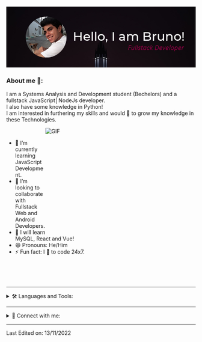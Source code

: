 ![Brunos profile banner](images/Banner.jpg)

### About me 🧑:
I am a Systems Analysis and Development student (Bechelors) and a fullstack JavaScript│NodeJs developer.<br/>
I also have some knowledge in Python! <br/>
I am interested in furthering my skills and would 💖 to grow my knowledge in these Technologies.

<img align="right" alt="GIF" src="https://owaisnoor.info/blog/wp-content/uploads/2019/03/maxresdefault.jpg" width="400" height="280" />
<br/>

<!--- 🔭 I’m currently working on Frontend Web Development & Android Development.-->
- 🌱 I’m currently learning JavaScript Development.
- 👯 I’m looking to collaborate with Fullstack Web and Android Developers.
- 🤔 I will learn MySQL, React and Vue!
- 😄 Pronouns: He/Him
- ⚡ Fun fact: I 💖 to code 24x7.



<br/>
<br/>
<br/>


---

<details>
<summary>
🛠 Languages and Tools:
</summary>
  <br/>
<code><img height="20" src="https://raw.githubusercontent.com/github/explore/80688e429a7d4ef2fca1e82350fe8e3517d3494d/topics/html/html.png"></code>
<code><img height="20" src="https://raw.githubusercontent.com/github/explore/80688e429a7d4ef2fca1e82350fe8e3517d3494d/topics/css/css.png"></code>
<code><img height="20" src="https://raw.githubusercontent.com/github/explore/80688e429a7d4ef2fca1e82350fe8e3517d3494d/topics/javascript/javascript.png"></code>
<!-- <code><img height="20" src="https://raw.githubusercontent.com/github/explore/80688e429a7d4ef2fca1e82350fe8e3517d3494d/topics/react/react.png"></code>  -->
<code><img height="20" src="https://raw.githubusercontent.com/github/explore/80688e429a7d4ef2fca1e82350fe8e3517d3494d/topics/nodejs/nodejs.png"></code>
<code><img height="20" src="https://raw.githubusercontent.com/github/explore/80688e429a7d4ef2fca1e82350fe8e3517d3494d/topics/git/git.png"></code>
<code><img height="20" src="https://upload.wikimedia.org/wikipedia/commons/thumb/a/ae/Github-desktop-logo-symbol.svg/1024px-Github-desktop-logo-symbol.svg.png"></code>
<!-- <code><img height="20" src="https://raw.githubusercontent.com/github/explore/80688e429a7d4ef2fca1e82350fe8e3517d3494d/topics/mysql/mysql.png"></code> -->
<code><img height="20" src="https://upload.wikimedia.org/wikipedia/commons/thumb/9/9a/Visual_Studio_Code_1.35_icon.svg/1024px-Visual_Studio_Code_1.35_icon.svg.png"></code>
</details>

---

<details>
<summary> 🤝 Connect with me: </summary>  

<br/>

<a href="https://github.com/BrunoCyreno">
  <img align="left" alt="Bruno's Github" width="22px" src="https://upload.wikimedia.org/wikipedia/commons/thumb/a/ae/Github-desktop-logo-symbol.svg/1024px-Github-desktop-logo-symbol.svg.png" />
</a>

<a href="https://www.linkedin.com/in/bruno-cyreno/">
  <img align="left" alt="Bruno's Linkdein" width="22px" src="https://cdn3.iconfinder.com/data/icons/inficons/512/linkedin.png" />
</a>

<br/>

</details>

<!-- ### ✨ My Projects:
  
<a href="https://github.com/BrunoCyreno/The_Odin_Project/tree/main/Project-Recipes"> -->
---
Last Edited on: 13/11/2022
